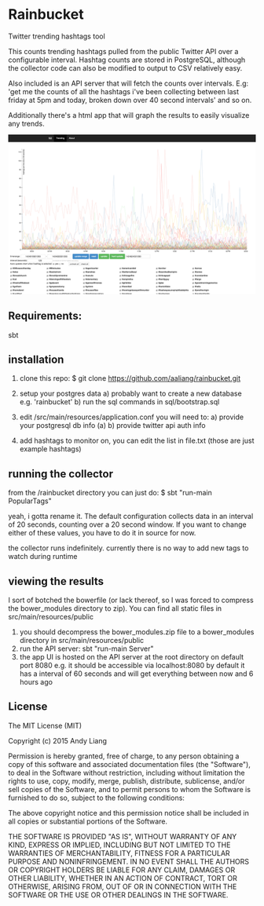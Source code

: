 # Rainbucket
Twitter trending hashtags tool

This counts trending hashtags pulled from the public Twitter API over a configurable interval.
Hashtag counts are stored in PostgreSQL, although the collector code can also be modified to output
to CSV relatively easy.

Also included is an API server that will fetch the counts over intervals. E.g: 'get me the counts of
all the hashtags i've been collecting between last friday at 5pm and today, broken down over 40 second
intervals' and so on.

Additionally there's a html app that will graph the results to easily visualize any trends.

![Alt text](https://github.com/aaliang/rainbucket/blob/master/screenshot.png "screenshot")

Requirements:
-------------
sbt

installation
-------------
1) clone this repo:
$ git clone https://github.com/aaliang/rainbucket.git

2) setup your postgres data
  a) probably want to create a new database e.g. 'rainbucket'
  b) run the sql commands in sql/bootstrap.sql

3) edit /src/main/resources/application.conf
  you will need to:
  a) provide your postgresql db info (a)
  b) provide twitter api auth info

3) add hashtags to monitor on, you can edit the list in file.txt (those are just example hashtags)


running the collector
---------------------
   from the /rainbucket directory you can just do:
   $ sbt "run-main PopularTags"

   yeah, i gotta rename it. The default configuration collects data in an interval of 20 seconds, counting over a 20 second window.
   If you want to change either of these values, you have to do it in source for now.

   the collector runs indefinitely. currently there is no way to add new tags to watch during runtime

viewing the results
-------------------
I sort of botched the bowerfile (or lack thereof, so I was forced to compress the bower_modules directory to zip). You can find all static files in src/main/resources/public

1) you should decompress the bower_modules.zip file to a bower_modules directory in src/main/resources/public
2) run the API server: sbt "run-main Server"
3) the app UI is hosted on the API server at the root directory on default port 8080 e.g. it should be accessible via localhost:8080
  by default it has a interval of 60 seconds and will get everything between now and 6 hours ago
 
License
-------
The MIT License (MIT)

Copyright (c) 2015 Andy Liang

Permission is hereby granted, free of charge, to any person obtaining a copy
of this software and associated documentation files (the "Software"), to deal
in the Software without restriction, including without limitation the rights
to use, copy, modify, merge, publish, distribute, sublicense, and/or sell
copies of the Software, and to permit persons to whom the Software is
furnished to do so, subject to the following conditions:

The above copyright notice and this permission notice shall be included in all
copies or substantial portions of the Software.

THE SOFTWARE IS PROVIDED "AS IS", WITHOUT WARRANTY OF ANY KIND, EXPRESS OR
IMPLIED, INCLUDING BUT NOT LIMITED TO THE WARRANTIES OF MERCHANTABILITY,
FITNESS FOR A PARTICULAR PURPOSE AND NONINFRINGEMENT. IN NO EVENT SHALL THE
AUTHORS OR COPYRIGHT HOLDERS BE LIABLE FOR ANY CLAIM, DAMAGES OR OTHER
LIABILITY, WHETHER IN AN ACTION OF CONTRACT, TORT OR OTHERWISE, ARISING FROM,
OUT OF OR IN CONNECTION WITH THE SOFTWARE OR THE USE OR OTHER DEALINGS IN THE
SOFTWARE.
